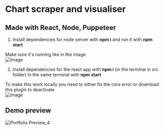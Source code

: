 # Chart scraper and visualiser
## Made with React, Node, Puppeteer
1) Install dependencies for node server with **npm i** and run it with **npm start**  


Make sure it's running like in the image  
![image](https://user-images.githubusercontent.com/64712227/149634537-bda3bab8-0e57-450e-bf9a-88af9f8d3f61.png)

2) Install dependencies for the react app with **npm i** (in the terminal in src folder)
In the same terminal with **npm start**

To make this work locally you need to either fix the cors error or download this plugin to deactivate  
![image](https://user-images.githubusercontent.com/64712227/149634490-61069080-1fcf-4cf2-ba18-b71213b0671d.png)

## Demo preview
![Portfolio Preview_4](https://user-images.githubusercontent.com/64712227/149635833-b8b00e75-f511-4d9a-a9ff-0c211b18bdc1.gif)
